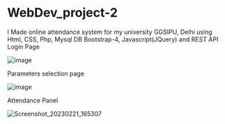 # WebDev_project-2
I Made online attendance system for my university GGSIPU, Delhi using Html, CSS, Php, Mysql DB Bootstrap-4, Javascript(JQuery) and REST API
Login Page

![image](https://user-images.githubusercontent.com/96282402/168216160-8e9c8c9a-e9a2-4cbf-ba1b-2869aeaefd4c.png)

Parameters selection page 

![image](https://user-images.githubusercontent.com/96282402/168216394-0226db41-2e8c-4bd7-af3e-5e03d2d04152.png)

Attendance Panel

![Screenshot_20230221_165307](https://user-images.githubusercontent.com/96282402/220332944-c05ae82a-95af-4aff-b794-2b3e8fae4135.png)
